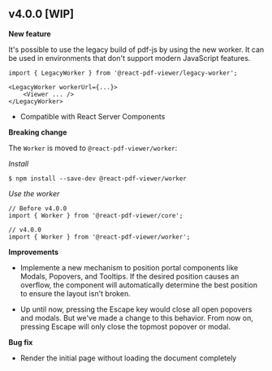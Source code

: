 ## v4.0.0 [WIP]

**New feature**

It's possible to use the legacy build of pdf-js by using the new worker. It can be used in environments that don't support modern JavaScript features.

```tsx
import { LegacyWorker } from '@react-pdf-viewer/legacy-worker';

<LegacyWorker workerUrl={...}>
    <Viewer ... />
</LegacyWorker>
```

-   Compatible with React Server Components

**Breaking change**

The `Worker` is moved to `@react-pdf-viewer/worker`:

_Install_

```shell
$ npm install --save-dev @react-pdf-viewer/worker
```

_Use the worker_

```tsx
// Before v4.0.0
import { Worker } from '@react-pdf-viewer/core';

// v4.0.0
import { Worker } from '@react-pdf-viewer/worker';
```

**Improvements**

-   Implemente a new mechanism to position portal components like Modals, Popovers, and Tooltips. If the desired position causes an overflow, the component will automatically determine the best position to ensure the layout isn't broken.

-   Up until now, pressing the Escape key would close all open popovers and modals. But we've made a change to this behavior. From now on, pressing Escape will only close the topmost popover or modal.

**Bug fix**

-   Render the initial page without loading the document completely
